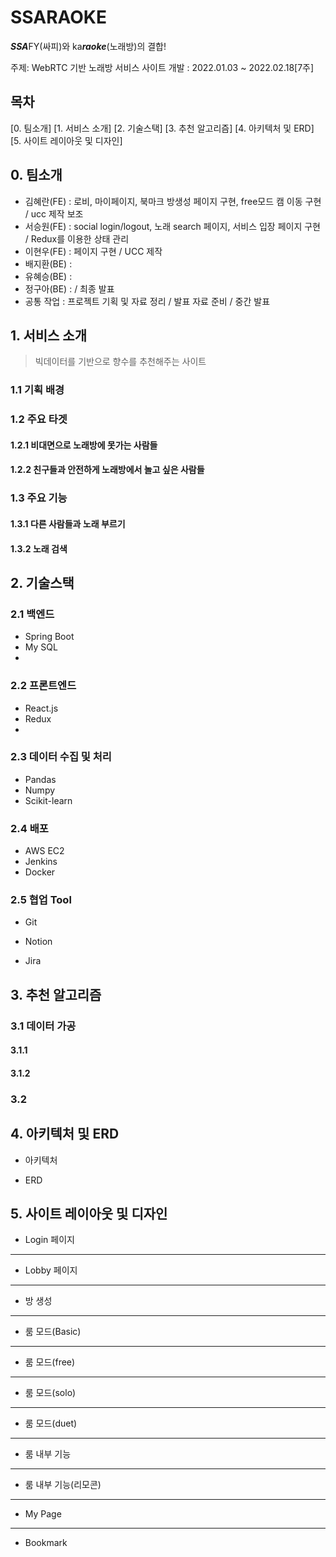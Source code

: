 # SSARAOKE

***SSA***FY(싸피)와 ka***raoke***(노래방)의 결합!

주제: WebRTC 기반 노래방 서비스 사이트
개발 : 2022.01.03 ~ 2022.02.18[7주]

## 목차
[0. 팀소개]
[1. 서비스 소개]
[2. 기술스택]
[3. 추천 알고리즘]
[4. 아키텍처 및 ERD]
[5. 사이트 레이아웃 및 디자인]

## 0. 팀소개

> 




- 김혜란(FE) : 로비, 마이페이지, 북마크 방생성 페이지 구현, free모드 캠 이동 구현 / ucc 제작 보조
- 서승원(FE) : social login/logout, 노래 search 페이지, 서비스 입장 페이지 구현 / Redux를 이용한 상태 관리
- 이현우(FE) : 페이지 구현 / UCC 제작
- 배지환(BE) : 
- 유혜승(BE) : 
- 정구아(BE) : / 최종 발표
- 공통 작업 : 프로젝트 기획 및 자료 정리 / 발표 자료 준비 / 중간 발표



## 1. 서비스 소개

> 빅데이터를 기반으로 향수를 추천해주는 사이트



### 1.1 기획 배경



 

### 1.2 주요 타겟

#### 1.2.1 비대면으로 노래방에 못가는 사람들



#### 1.2.2 친구들과 안전하게 노래방에서 놀고 싶은 사람들



  

### 1.3 주요 기능

#### 1.3.1 다른 사람들과 노래 부르기


#### 1.3.2 노래 검색



## 2. 기술스택

### 2.1 백엔드

- Spring Boot
- My SQL
- 



### 2.2 프론트엔드

- React.js
- Redux
- 



### 2.3 데이터 수집 및 처리

- Pandas
- Numpy
- Scikit-learn



### 2.4 배포

- AWS EC2
- Jenkins
- Docker



### 2.5 협업 Tool

- Git

- Notion

- Jira



## 3. 추천 알고리즘

> 


### 3.1 데이터 가공

#### 3.1.1 



#### 3.1.2 





### 3.2





## 4. 아키텍처 및 ERD

- 아키텍처



- ERD





## 5. 사이트 레이아웃 및 디자인
- Login 페이지


------

- Lobby 페이지


------

- 방 생성


------

- 룸 모드(Basic)


------

- 룸 모드(free)


------

- 룸 모드(solo)


------

- 룸 모드(duet)


------

- 룸 내부 기능


------

- 룸 내부 기능(리모콘)

  

------

- My Page


------

- Bookmark



